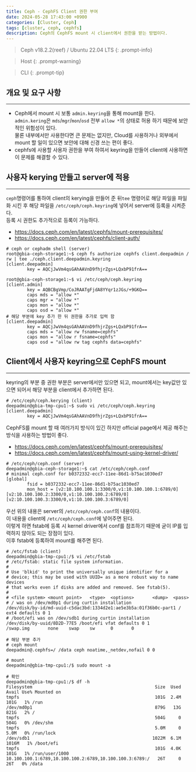 ```yaml
---
title: Ceph - CephFS Client 권한 부여
date: 2024-05-28 17:43:00 +0900
categories: [Cluster, Ceph]
tags: [cluster, ceph, cephfs]
description: Ceph의 CephFS mount 시 client에서 권한을 받는 방법이다.
---
```


>Ceph v18.2.2(reef) / Ubuntu 22.04 LTS
{: .prompt-info}

>Host
{: .prompt-warning}

>CLI
{: .prompt-tip}

## 개요 및 요구 사항
---

* Ceph에서 mount 시 보통 `admin.keyring`을 통해 mount을 한다.  
  `admin.kering`은 `mds`/`mgr`/`mon`/`osd` 전부 `allow *`의 상태로 허용 하기 때문에 보안적인 위험성이 있다.  
  물론 내부에서만 사용한다면 큰 문제는 없지만, Cloud를 사용하거나 외부에서 mount 할 일이 있으면 보안에 대해 신경 쓰는 편이 좋다.
* cephfs에 사용할 사용자 권한을 부여 하여서 keyring을 만들어 client에 사용하면 이 문제를 해결할 수 있다.

## 사용자 kerying 만들고 server에 적용
---

`ceph`명령어를 통하여 client의 kerying을 만들어 준 뒤`tee` 명령어로 해당 파일을 파일화 시킨 후 해당 파일을 `/etc/ceph/ceph.keyring`에 넣어서 server에 등록을 시켜준다.  
등록 시 권한도 추가적으로 등록이 가능하다.

- <https://docs.ceph.com/en/latest/cephfs/mount-prerequisites/>
- <https://docs.ceph.com/en/latest/cephfs/client-auth/>

```shell
# ceph or cephadm shell (server)
root@gbia-ceph-storage1:~$ ceph fs authorize cephfs client.deepadmin / rw | tee ./ceph.client.deepadmin.keyring
[client.deepadmin]
        key = AQCjJwVm4qsGAhAAVnD9fhjrZgs+LQxbP91frA==
        
root@gbia-ceph-storage1:~$ vi /etc/ceph/ceph.keyring
[client.admin]
        key = AQBCBgVmp/CoJRAATgFjdA8YYqr1zJGs/+9GKQ==
        caps mds = "allow *"
        caps mgr = "allow *"
        caps mon = "allow *"
        caps osd = "allow *"
# 해당 부분에 key 추가 한 뒤 권한을 추가로 입력 함
[client.deepadmin]
        key = AQCjJwVm4qsGAhAAVnD9fhjrZgs+LQxbP91frA==
        caps mds = "allow rw fsname=cephfs"
        caps mon = "allow r fsname=cephfs"
        caps osd = "allow rw tag cephfs data=cephfs"
```

## Client에서 사용자 keyring으로 CephFS mount
---

keyring의 부분 중 권한 부분은 server에서만 있으면 되고, mount에서는 key값만 있으면 되어서 해당 부분을 client에서 추가하면 된다.

```shell
# /etc/ceph/ceph.kerying (client)
deepadmin@gbia-tmp-cpu1:~$ sudo vi /etc/ceph/ceph.keyring
[client.deepadmin]
        key = AQCjJwVm4qsGAhAAVnD9fhjrZgs+LQxbP91frA==
```

CephFS를 mount 할 때 여러가지 방식이 있긴 하지만 official page에서 제공 해주는 방식을 사용하는 방법이 좋다.

- <https://docs.ceph.com/en/latest/cephfs/mount-prerequisites/>
- <https://docs.ceph.com/en/latest/cephfs/mount-using-kernel-driver/>

```shell
# /etc/ceph/ceph.conf (server)
deepadmin@gbia-ceph-storage1:~$ cat /etc/ceph/ceph.conf
# minimal ceph.conf for b0372332-ecc7-11ee-86d1-b75ac1030ed7
[global]
        fsid = b0372332-ecc7-11ee-86d1-b75ac1030ed7
        mon_host = [v2:10.100.100.1:3300/0,v1:10.100.100.1:6789/0] [v2:10.100.100.2:3300/0,v1:10.100.100.2:6789/0] [v2:10.100.100.3:3300/0,v1:10.100.100.3:6789/0]
```

우선 위의 내용은 server의 `/etc/ceph/ceph.conf`의 내용이다.  
이 내용을 client에 `/etc/ceph/ceph.conf`에 넣어주면 된다.  
이렇게 하면 fstab에 등록 시 kernel driver에서 conf를 참조하기 때문에 굳이 IP를 입력하지 않아도 되는 장점이 있다.  
이후 fstab에 등록하여 mount를 해주면 된다.

```shell
# /etc/fstab (client)
deepadmin@gbia-tmp-cpu1:/$ vi /etc/fstab
# /etc/fstab: static file system information.
#
# Use 'blkid' to print the universally unique identifier for a
# device; this may be used with UUID= as a more robust way to name devices
# that works even if disks are added and removed. See fstab(5).
#
# <file system> <mount point>   <type>  <options>       <dump>  <pass>
# / was on /dev/md0p1 during curtin installation
/dev/disk/by-id/md-uuid-c5dac3bd:1334d2e1:ae5e3b5a:01f36b0c-part1 / ext4 defaults 0 1
# /boot/efi was on /dev/sdb1 during curtin installation
/dev/disk/by-uuid/8D2D-77E5 /boot/efi vfat defaults 0 1
/swap.img       none    swap    sw      0       0

# 해당 부분 추가
# ceph mount
deepadmin@.cephfs=/ /data ceph noatime,_netdev,nofail 0 0

# mount
deepadmin@gbia-tmp-cpu1:/$ sudo mount -a

# 확인
deepadmin@gbia-tmp-cpu1:/$ df -h
Filesystem                                               Size  Used Avail Use% Mounted on
tmpfs                                                    101G  2.4M  101G   1% /run
/dev/md0p1                                               879G   13G  821G   2% /
tmpfs                                                    504G     0  504G   0% /dev/shm
tmpfs                                                    5.0M     0  5.0M   0% /run/lock
/dev/sdb1                                               1022M  6.1M 1016M   1% /boot/efi
tmpfs                                                    101G  4.0K  101G   1% /run/user/1000
10.100.100.1:6789,10.100.100.2:6789,10.100.100.3:6789:/   26T     0   26T   0% /data
```